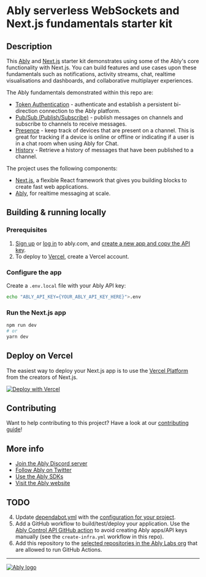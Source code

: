 # Ably serverless WebSockets and Next.js fundamentals starter kit

## Description

This [Ably](https://ably.com?utm_source=github&utm_medium=github-repo&utm_campaign=GLB-2211-ably-nextjs-fundamentals-kit&utm_content=ably-nextjs-fundamentals-kit&src=GLB-2211-ably-nextjs-fundamentals-kit-github-repo) and [Next.js](https://nextjs.org) starter kit demonstrates using some of the Ably's core functionality with Next.js. You can build features and use cases upon these fundamentals such as notifications, activity streams, chat, realtime visualisations and dashboards, and collaborative multiplayer experiences.

The Ably fundamentals demonstrated within this repo are:

- [Token Authentication](https://ably.com/docs/realtime/authentication?utm_source=github&utm_medium=github-repo&utm_campaign=GLB-2211-ably-nextjs-fundamentals-kit&utm_content=ably-nextjs-fundamentals-kit&src=GLB-2211-ably-nextjs-fundamentals-kit-github-repo#token-authentication) - authenticate and establish a persistent bi-direction connection to the Ably platform.
- [Pub/Sub (Publish/Subscribe)](https://ably.com/docs/realtime/channels?utm_source=github&utm_medium=github-repo&utm_campaign=GLB-2211-ably-nextjs-fundamentals-kit&utm_content=ably-nextjs-fundamentals-kit&src=GLB-2211-ably-nextjs-fundamentals-kit-github-repo) - publish messages on channels and subscribe to channels to receive messages.
- [Presence](https://ably.com/docs/realtime/presence?utm_source=github&utm_medium=github-repo&utm_campaign=GLB-2211-ably-nextjs-fundamentals-kit&utm_content=ably-nextjs-fundamentals-kit&src=GLB-2211-ably-nextjs-fundamentals-kit-github-repo) - keep track of devices that are present on a channel. This is great for tracking if a device is online or offline or indicating if a user is in a chat room when using Ably for Chat.
- [History](https://ably.com/docs/realtime/history?utm_source=github&utm_medium=github-repo&utm_campaign=GLB-2211-ably-nextjs-fundamentals-kit&utm_content=ably-nextjs-fundamentals-kit&src=GLB-2211-ably-nextjs-fundamentals-kit-github-repo) - Retrieve a history of messages that have been published to a channel.

The project uses the following components:

- [Next.js](https://nextjs.org), a flexible React framework that gives you building blocks to create fast web applications.
- [Ably](https://ably.com?utm_source=github&utm_medium=github-repo&utm_campaign=GLB-2211-ably-nextjs-fundamentals-kit&utm_content=ably-nextjs-fundamentals-kit&src=GLB-2211-ably-nextjs-fundamentals-kit-github-repo), for realtime messaging at scale.

## Building & running locally

### Prerequisites

1. [Sign up](https://ably.com/signup?utm_source=github&utm_medium=github-repo&utm_campaign=GLB-2211-ably-nextjs-fundamentals-kit&utm_content=ably-nextjs-fundamentals-kit&src=GLB-2211-ably-nextjs-fundamentals-kit-github-repo) or [log in](https://ably.com/login?utm_source=github&utm_medium=github-repo&utm_campaign=GLB-2211-ably-nextjs-fundamentals-kit&utm_content=ably-nextjs-fundamentals-kit&src=GLB-2211-ably-nextjs-fundamentals-kit-github-repo) to ably.com, and [create a new app and copy the API key](https://faqs.ably.com/setting-up-and-managing-api-keys?utm_source=github&utm_medium=github-repo&utm_campaign=GLB-2211-ably-nextjs-fundamentals-kit&utm_content=ably-nextjs-fundamentals-kit&src=GLB-2211-ably-nextjs-fundamentals-kit-github-repo).
2. To deploy to [Vercel](https://vercel.com), create a Vercel account.

### Configure the app

Create a `.env.local` file with your Ably API key:

```bash
echo "ABLY_API_KEY={YOUR_ABLY_API_KEY_HERE}">.env
```

### Run the Next.js app

```bash
npm run dev
# or
yarn dev
```

## Deploy on Vercel

The easiest way to deploy your Next.js app is to use the [Vercel Platform](https://vercel.com/new?utm_medium=default-template&filter=next.js&utm_source=create-next-app&utm_campaign=create-next-app-readme) from the creators of Next.js.

[![Deploy with Vercel](https://vercel.com/button)](https://vercel.com/new/clone?repository-url=https%3A%2F%2Fgithub.com%2Fably-labs%2Fably-nextjs-fundamentals-kit&env=ABLY_API_KEY)

## Contributing

Want to help contributing to this project? Have a look at our [contributing guide](CONTRIBUTING.md)!

## More info

- [Join the Ably Discord server](https://discord.gg/q89gDHZcBK)
- [Follow Ably on Twitter](https://twitter.com/ablyrealtime)
- [Use the Ably SDKs](https://github.com/ably/)
- [Visit the Ably website](https://ably.com?utm_source=github&utm_medium=github-repo&utm_campaign=GLB-2211-ably-nextjs-fundamentals-kit&utm_content=ably-nextjs-fundamentals-kit&src=GLB-2211-ably-nextjs-fundamentals-kit-github-repo)

## TODO

4. Update [dependabot.yml](.github/dependabot.yml) with the [configuration for your project](https://docs.github.com/en/code-security/supply-chain-security/keeping-your-dependencies-updated-automatically/configuration-options-for-dependency-updates).
8. Add a GitHub workflow to build/test/deploy your application. Use the [Ably Control API GitHub action](https://github.com/ably-labs/ably-control-api-action) to avoid creating Ably apps/API keys manually (see the `create-infra.yml` workflow in this repo).
9. Add this repository to the [selected repositories in the Ably Labs org](https://github.com/organizations/ably-labs/settings/actions) that are allowed to run GitHub Actions.

---
[![Ably logo](https://static.ably.dev/badge-black.svg?ably-nextjs-fundamentals-kit-github-repo)](https://ably.com?utm_source=github&utm_medium=github-repo&utm_campaign=GLB-2211-ably-nextjs-fundamentals-kit&utm_content=ably-nextjs-fundamentals-kit&src=GLB-2211-ably-nextjs-fundamentals-kit-github-repo)